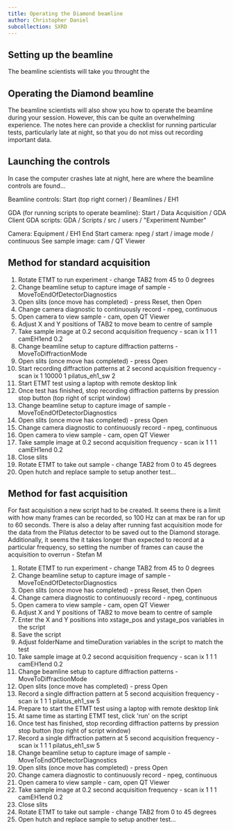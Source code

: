 ```yaml
---
title: Operating the Diamond beamline
author: Christopher Daniel
subcollection: SXRD
---
```


## Setting up the beamline

The beamline scientists will take you throught the 

## Operating the Diamond beamline

The beamline scientists will also show you how to operate the beamline during your session. However, this can be quite an overwhelming experience. The notes here can provide a checklist for running particular tests, particularly late at night, so that you do not miss out recording important data.

## Launching the controls

In case the computer crashes late at night, here are where the beamline controls are found...

Beamline controls: Start (top right corner) / Beamlines / EH1

GDA (for running scripts to operate beamline): Start / Data Acquisition / GDA Client
GDA scripts: GDA / Scripts / src / users / "Experiment Number"

Camera: Equipment / EH1 End
Start camera: npeg / start / image mode / continuous
See sample image: cam / QT Viewer


## Method for standard acquisition

1. Rotate ETMT to run experiment - change TAB2 from 45 to 0 degrees
2. Change beamline setup to capture image of sample - MoveToEndOfDetectorDiagnostics
3. Open slits (once move has completed) - press Reset, then Open
4. Change camera diagnostic to continuously record - npeg, continuous
5. Open camera to view sample - cam, open QT Viewer 
6. Adjust X and Y positions of TAB2 to move beam to centre of sample
7. Take sample image at 0.2 second acquisition frequency - scan ix 1 1 1 camEH1end 0.2 
8. Change beamline setup to capture diffraction patterns - MoveToDiffractionMode
9. Open slits (once move has completed) - press Open
10. Start recording diffraction patterns at 2 second acquisition frequency - scan ix 1 10000 1 pilatus_eh1_sw 2
11. Start ETMT test using a laptop with remote desktop link
12. Once test has finished, stop recording diffraction patterns by pression stop button (top right of script window)
13. Change beamline setup to capture image of sample - MoveToEndOfDetectorDiagnostics
14. Open slits (once move has completed) - press Open
15. Change camera diagnostic to continuously record - npeg, continuous
16. Open camera to view sample - cam, open QT Viewer
17. Take sample image at 0.2 second acquisition frequency - scan ix 1 1 1 camEH1end 0.2 
18. Close slits
19. Rotate ETMT to take out sample - change TAB2 from 0 to 45 degrees
20. Open hutch and replace sample to setup another test...

## Method for fast acquisition

For fast acquisition a new script had to be created. It seems there is a limit with how many frames can be recorded, so 100 Hz can at max be ran for up to 60 seconds. There is also a delay after running fast acquisition mode for the data from the Pilatus detector to be saved out to the Diamond storage. Additionally, it seems the it takes longer than expected to record at a particular frequency, so setting the number of frames can cause the acquisition to overrun - Stefan M

1. Rotate ETMT to run experiment - change TAB2 from 45 to 0 degrees
2. Change beamline setup to capture image of sample - MoveToEndOfDetectorDiagnostics
3. Open slits (once move has completed) - press Reset, then Open
4. Change camera diagnostic to continuously record - npeg, continuous
5. Open camera to view sample - cam, open QT Viewer 
6. Adjust X and Y positions of TAB2 to move beam to centre of sample
7. Enter the X and Y positions into xstage_pos and ystage_pos variables in the script
8. Save the script
9. Adjust folderName and timeDuration variables in the script to match the test
10. Take sample image at 0.2 second acquisition frequency - scan ix 1 1 1 camEH1end 0.2
11. Change beamline setup to capture diffraction patterns - MoveToDiffractionMode
12. Open slits (once move has completed) - press Open
13. Record a single diffraction pattern at 5 second acquisition frequency - scan ix 1 1 1 pilatus_eh1_sw 5
15. Prepare to start the ETMT test using a laptop with remote desktop link
16. At same time as starting ETMT test, click 'run' on the script
17. Once test has finished, stop recording diffraction patterns by pression stop button (top right of script window)
18. Record a single diffraction pattern at 5 second acquisition frequency - scan ix 1 1 1 pilatus_eh1_sw 5
19. Change beamline setup to capture image of sample - MoveToEndOfDetectorDiagnostics
20. Open slits (once move has completed) - press Open
21. Change camera diagnostic to continuously record - npeg, continuous
22. Open camera to view sample - cam, open QT Viewer
23. Take sample image at 0.2 second acquisition frequency - scan ix 1 1 1 camEH1end 0.2 
24. Close slits
25. Rotate ETMT to take out sample - change TAB2 from 0 to 45 degrees
26. Open hutch and replace sample to setup another test...
